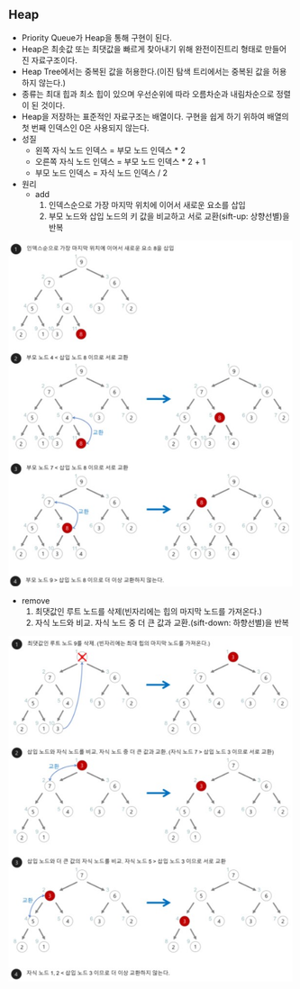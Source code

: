 ## Heap

- Priority Queue가 Heap을 통해 구현이 된다.
- Heap은 최솟값 또는 최댓값을 빠르게 찾아내기 위해 완전이진트리 형태로 만들어진 자료구조이다.
- Heap Tree에서는 중복된 값을 허용한다.(이진 탐색 트리에서는 중복된 값을 허용하지 않는다.)
- 종류는 최대 힙과 최소 힙이 있으며 우선순위에 따라 오름차순과 내림차순으로 정렬이 된 것이다.
- Heap을 저장하는 표준적인 자료구조는 배열이다. 구현을 쉽게 하기 위하여 배열의 첫 번째 인덱스인 0은 사용되지 않는다.
- 성질
  - 왼쪽 자식 노드 인덱스 = 부모 노드 인덱스 * 2
  - 오른쪽 자식 노드 인덱스 = 부모 노드 인덱스 * 2 + 1
  - 부모 노드 인덱스 = 자식 노드 인덱스 / 2
- 원리
  - add
    1. 인덱스순으로 가장 마지막 위치에 이어서 새로운 요소를 삽입
    2. 부모 노드와 삽입 노드의 키 값을 비교하고 서로 교환(sift-up: 상향선별)을 반복
 
![Heap_add](./Heap_add.jpg)

  - remove
    1. 최댓값인 루트 노드를 삭제(빈자리에는 힙의 마지막 노드를 가져온다.)
    2. 자식 노드와 비교. 자식 노드 중 더 큰 값과 교환.(sift-down: 하향선별)을 반복
  
![Heap_remove](./Heap_remove.jpg)
      
